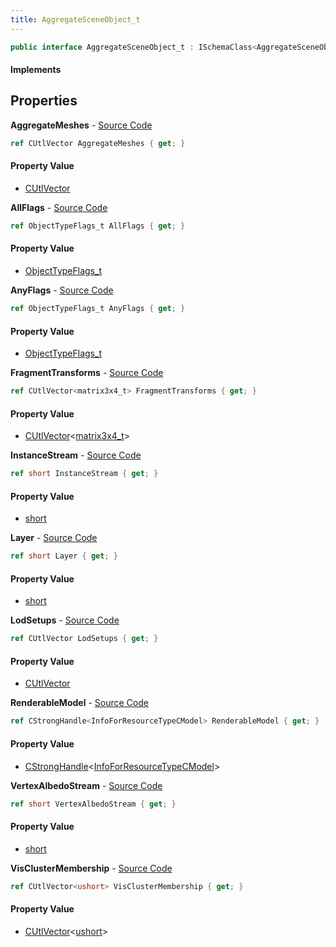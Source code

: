 ```yaml
---
title: AggregateSceneObject_t
---
```


```csharp
public interface AggregateSceneObject_t : ISchemaClass<AggregateSceneObject_t>, ISchemaField, ISchemaClass, INativeHandle
```

#### Implements

## Properties

**AggregateMeshes** - [Source Code](https://github.com/swiftly-solution/swiftlys2/blob/main/managed/src/SwiftlyS2.Generated/Schemas/Interfaces/AggregateSceneObject_t.cs#L27)

```csharp
ref CUtlVector AggregateMeshes { get; }
```

#### Property Value

- [CUtlVector](/docs/api/shared/natives/cutlvector)

**AllFlags** - [Source Code](https://github.com/swiftly-solution/swiftlys2/blob/main/managed/src/SwiftlyS2.Generated/Schemas/Interfaces/AggregateSceneObject_t.cs#L16)

```csharp
ref ObjectTypeFlags_t AllFlags { get; }
```

#### Property Value

- [ObjectTypeFlags_t](/docs/api/shared/schemadefinitions/objecttypeflags_t)

**AnyFlags** - [Source Code](https://github.com/swiftly-solution/swiftlys2/blob/main/managed/src/SwiftlyS2.Generated/Schemas/Interfaces/AggregateSceneObject_t.cs#L18)

```csharp
ref ObjectTypeFlags_t AnyFlags { get; }
```

#### Property Value

- [ObjectTypeFlags_t](/docs/api/shared/schemadefinitions/objecttypeflags_t)

**FragmentTransforms** - [Source Code](https://github.com/swiftly-solution/swiftlys2/blob/main/managed/src/SwiftlyS2.Generated/Schemas/Interfaces/AggregateSceneObject_t.cs#L34)

```csharp
ref CUtlVector<matrix3x4_t> FragmentTransforms { get; }
```

#### Property Value

- [CUtlVector](/docs/api/shared/natives/cutlvector-1)<[matrix3x4_t](/docs/api/shared/natives/matrix3x4_t)>

**InstanceStream** - [Source Code](https://github.com/swiftly-solution/swiftlys2/blob/main/managed/src/SwiftlyS2.Generated/Schemas/Interfaces/AggregateSceneObject_t.cs#L22)

```csharp
ref short InstanceStream { get; }
```

#### Property Value

- [short](https://learn.microsoft.com/dotnet/api/system.int16)

**Layer** - [Source Code](https://github.com/swiftly-solution/swiftlys2/blob/main/managed/src/SwiftlyS2.Generated/Schemas/Interfaces/AggregateSceneObject_t.cs#L20)

```csharp
ref short Layer { get; }
```

#### Property Value

- [short](https://learn.microsoft.com/dotnet/api/system.int16)

**LodSetups** - [Source Code](https://github.com/swiftly-solution/swiftlys2/blob/main/managed/src/SwiftlyS2.Generated/Schemas/Interfaces/AggregateSceneObject_t.cs#L30)

```csharp
ref CUtlVector LodSetups { get; }
```

#### Property Value

- [CUtlVector](/docs/api/shared/natives/cutlvector)

**RenderableModel** - [Source Code](https://github.com/swiftly-solution/swiftlys2/blob/main/managed/src/SwiftlyS2.Generated/Schemas/Interfaces/AggregateSceneObject_t.cs#L36)

```csharp
ref CStrongHandle<InfoForResourceTypeCModel> RenderableModel { get; }
```

#### Property Value

- [CStrongHandle](/docs/api/shared/natives/cstronghandle-1)<[InfoForResourceTypeCModel](/docs/api/shared/schemadefinitions/infoforresourcetypecmodel)>

**VertexAlbedoStream** - [Source Code](https://github.com/swiftly-solution/swiftlys2/blob/main/managed/src/SwiftlyS2.Generated/Schemas/Interfaces/AggregateSceneObject_t.cs#L24)

```csharp
ref short VertexAlbedoStream { get; }
```

#### Property Value

- [short](https://learn.microsoft.com/dotnet/api/system.int16)

**VisClusterMembership** - [Source Code](https://github.com/swiftly-solution/swiftlys2/blob/main/managed/src/SwiftlyS2.Generated/Schemas/Interfaces/AggregateSceneObject_t.cs#L32)

```csharp
ref CUtlVector<ushort> VisClusterMembership { get; }
```

#### Property Value

- [CUtlVector](/docs/api/shared/natives/cutlvector-1)<[ushort](https://learn.microsoft.com/dotnet/api/system.uint16)>

